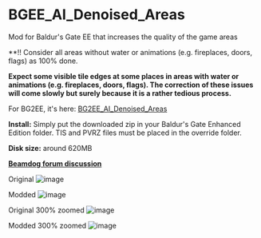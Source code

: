 # BGEE_AI_Denoised_Areas
Mod for Baldur's Gate EE that increases the quality of the game areas

**!! Consider all areas without water or animations (e.g. fireplaces, doors, flags) as 100% done.

**Expect some visible tile edges at some places in areas with water or animations (e.g. fireplaces, doors, flags).
The correction of these issues will come slowly but surely because it is a rather tedious process.**

For BG2EE, it's here: [BG2EE_AI_Denoised_Areas](https://github.com/WillScarlettOhara/BG2EE_AI_Denoised_Areas)

**Install:** Simply put the downloaded zip in your Baldur's Gate Enhanced Edition folder.
TIS and PVRZ files must be placed in the override folder.

**Disk size:** around 620MB

**[Beamdog forum discussion](https://forums.beamdog.com/discussion/83893/mod-alpha-ai-denoised-areas)**

Original
![image](https://user-images.githubusercontent.com/39462014/163443224-ede8dfbc-e045-4c6c-a414-01a7c8de760b.png)

Modded
![image](https://user-images.githubusercontent.com/39462014/163443260-9f1449bc-f8b6-497b-8c53-0b80f604011b.png)

Original 300% zoomed
![image](https://user-images.githubusercontent.com/39462014/163443623-d51921ca-a0b8-46a2-bb4f-0d93dadc2a7a.png)

Modded 300% zoomed
![image](https://user-images.githubusercontent.com/39462014/163443667-52793392-0992-45c7-a930-0aacf73e4ba8.png)
